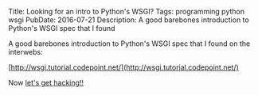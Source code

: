 Title: Looking for an intro to Python's WSGI?
Tags: programming
      python
      wsgi
PubDate: 2016-07-21
Description: A good barebones introduction to Python's WSGI spec that I found

A good barebones introduction to Python's WSGI spec that I found on the interwebs:

[http://wsgi.tutorial.codepoint.net/](http://wsgi.tutorial.codepoint.net/)

Now [let's get hacking!!](https://www.teachprivacy.com/the-funniest-hacker-stock-photos-2-0/)

